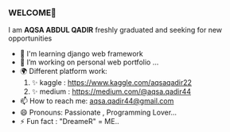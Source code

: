 ### WELCOME👋

I am <b>AQSA ABDUL QADIR</b> freshly graduated and seeking for new opportunities
- 🏫 I'm learning django web framework
- 👯 I’m working on personal web portfolio ...
- 🌍 Different platform work: 
    1. ✨ kaggle : https://www.kaggle.com/aqsaqadir22
    2. ✨ medium :  https://medium.com/@aqsa.qadir44 
- 📫 How to reach me: aqsa.qadir44@gmail.com
- 😄 Pronouns: Passionate , Programming Lover...
- ⚡ Fun fact : "DreameR" = ME..

